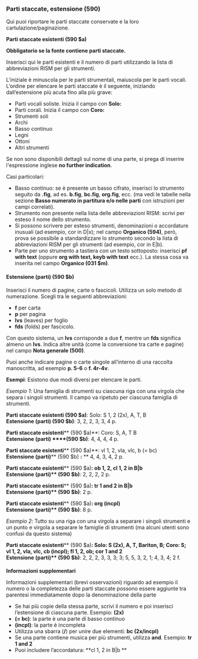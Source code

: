 ### **Parti staccate, estensione (590)**  

Qui puoi riportare le parti staccate conservate e la loro cartulazione/paginazione.

**Parti staccate esistenti (590 $a)**

**Obbligatorio se la fonte contiene parti staccate.**

Inserisci qui le parti esistenti e il numero di parti utilizzando la lista di abbreviazioni RISM per gli strumenti.

L’iniziale è minuscola per le parti strumentali, maiuscola per le parti vocali. L’ordine per elencare le parti staccate è il seguente, iniziando dall’estensione più acuta fino alla più grave:  

- Parti vocali soliste. Inizia il campo con  **Solo:**
- Parti corali. Inizia il campo con **Coro:**
- Strumenti soli
- Archi
- Basso continuo
- Legni
- Ottoni
- Altri strumenti

Se non sono disponibili dettagli sul nome di una parte, si prega di inserire l'espressione inglese  **no further indication**.  

Casi particolari:

- Basso continuo: se è presente un basso cifrato, inserisci lo strumento seguito da **.fig**, ad es. **b.fig**, **bc.fig**, **org.fig**, ecc. (ma vedi le tabelle nella sezione **Basso numerato in partitura e/o nelle parti** con istruzioni per campi correlati). 
- Strumento non presente nella lista delle abbreviazioni RISM: scrivi per esteso il nome dello strumento.
- Si possono scrivere per esteso strumenti, denominazioni o accordature inusuali (ad esempio, cor in D|x); nel campo **Organico (594)**, però, prova se possibile a standardizzare lo strumento secondo la lista di abbreviazioni RISM per gli strumenti (ad esempio, cor in E|b).
- Parte per uno strumento a tastiera con un testo sottoposto: inserisci **pf with text** (oppure **org with text, keyb with text** ecc.). La stessa cosa va inserita nel campo **Organico (031 $m)**.

#### Estensione (parti) (590 $b)

Inserisci il numero di pagine, carte o fascicoli. Utilizza un solo metodo di numerazione. Scegli tra le seguenti abbreviazioni:

- **f** per carta 
- **p** per pagina
- **lvs** (leaves) per foglio
- **fds** (folds) per fascicolo. 
  

Con questo sistema, un **lvs** corrisponde a due **f**, mentre un **fds** significa almeno un **lvs**. Indica altre unità (come la conversione tra carte e pagine) nel campo **Nota generale (500)**.

Puoi anche indicare pagine o carte singole all’interno di una raccolta manoscritta, ad esempio **p. 5-6** o **f. 4r-4v**.

**Esempi**: Esistono due modi diversi per elencare le parti.

*Esempio 1*: Una famiglia di strumenti su ciascuna riga con una virgola che separa i singoli strumenti. Il campo va ripetuto per ciascuna famiglia di strumenti.

**Parti staccate esistenti (590 $a)**: Solo: S 1, 2 (2x), A, T, B  
**Estensione (parti) (590 $b)**: 3, 2, 2, 3, 3, 4 p.

**Parti staccate esistenti****  (590 $a)**: Coro: S, A, T B  
**Estensione (parti) ****(590 $b)**: 4, 4, 4, 4 p.

**Parti staccate esistenti****  (590 $a)**: vl 1, 2, vla, vlc, b (= bc)  
**Estensione (parti)**** (590 $b) **:**  ** 4, 4, 3, 4, 2 p.

**Parti staccate esistenti****  (590 $a)**: ob 1, 2, cl 1, 2 in B|b  
**Estensione (parti)**** (590 $b)**: 2, 2, 2, 2 p.

**Parti staccate esistenti****  (590 $a)**: tr 1 and 2 in B|b   
**Estensione (parti)**** (590 $b)**: 2 p.  
  
**Parti staccate esistenti****  (590 $a)**: org (incpl)  
**Estensione (parti)**** (590 $b)**: 8 p.

 

*Esempio 2*: Tutto su una riga con una virgola a separare i singoli strumenti e un punto e virgola a separare le famiglie di strumenti (ma alcuni utenti sono confusi da questo sistema)  

**Parti staccate esistenti****  (590 $a)**: Solo: S (2x), A, T, Bariton, B; Coro: S; vl 1, 2, vla, vlc, cb (incpl); fl 1, 2, ob; cor 1 and 2  
**Estensione (parti)**** (590 $b)**: 2, 2, 2, 3, 3, 3; 3; 5, 5, 3, 2, 1; 4, 3, 4; 2 f.

####  

**Informazioni supplementari**

Informazioni supplementari (brevi osservazioni) riguardo ad esempio il numero o la completezza delle parti staccate possono essere aggiunte tra parentesi immediatamente dopo la denominazione della parte

- Se hai più copie della stessa parte, scrivi il numero e poi inserisci l’estensione di ciascuna parte. Esempio: **(2x)**
- **(= bc)**: la parte è una parte di basso continuo
- **(incpl)**: la parte è incompleta  
- Utilizza una sbarra (**/**) per unire due elementi: **bc (2x/incpl)**
- Se una parte contiene musica per più strumenti, utilizza **and**. Esempio: **tr 1 and 2**
- Puoi includere l’accordatura: **cl 1, 2 in B|b **